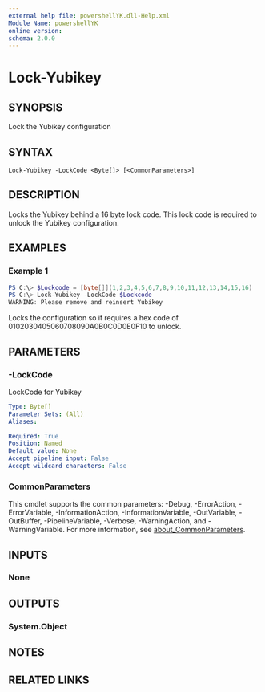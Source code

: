 ```yaml
---
external help file: powershellYK.dll-Help.xml
Module Name: powershellYK
online version:
schema: 2.0.0
---
```


# Lock-Yubikey

## SYNOPSIS
Lock the Yubikey configuration

## SYNTAX

```
Lock-Yubikey -LockCode <Byte[]> [<CommonParameters>]
```

## DESCRIPTION
Locks the Yubikey behind a 16 byte lock code. This lock code is required to unlock the Yubikey configuration.

## EXAMPLES

### Example 1
```powershell
PS C:\> $Lockcode = [byte[]](1,2,3,4,5,6,7,8,9,10,11,12,13,14,15,16)
PS C:\> Lock-Yubikey -LockCode $Lockcode
WARNING: Please remove and reinsert Yubikey
```

Locks the configuration so it requires a hex code of 0102030405060708090A0B0C0D0E0F10 to unlock.

## PARAMETERS

### -LockCode
LockCode for Yubikey

```yaml
Type: Byte[]
Parameter Sets: (All)
Aliases:

Required: True
Position: Named
Default value: None
Accept pipeline input: False
Accept wildcard characters: False
```

### CommonParameters
This cmdlet supports the common parameters: -Debug, -ErrorAction, -ErrorVariable, -InformationAction, -InformationVariable, -OutVariable, -OutBuffer, -PipelineVariable, -Verbose, -WarningAction, and -WarningVariable. For more information, see [about_CommonParameters](http://go.microsoft.com/fwlink/?LinkID=113216).

## INPUTS

### None

## OUTPUTS

### System.Object
## NOTES

## RELATED LINKS
